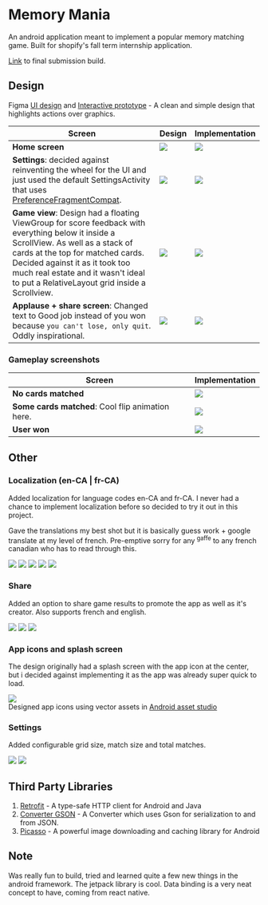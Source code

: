 # Memory Mania

An android application meant to implement a popular memory matching game. Built for shopify's fall term internship application.

[Link](https://github.com/arshwaraich12/MemoryMania/releases) to final submission build.

## Design
Figma [UI design](https://www.figma.com/file/Ewj2lUbHzuIE9Bium00EDz/Shopify-Memory-Mania?node-id=0%3A1) and [Interactive prototype](https://www.figma.com/proto/Ewj2lUbHzuIE9Bium00EDz/Shopify-Memory-Mania) - A clean and simple design that highlights actions over graphics.


Screen | Design | Implementation
---|---|---
**Home screen**|![](./screenshots/main_figma.jpg)|![](./screenshots/main_en-CA.jpg)|
**Settings**: decided against reinventing the wheel for the UI and just used the default SettingsActivity that uses [PreferenceFragmentCompat](https://developer.android.com/reference/androidx/preference/PreferenceFragmentCompat). |![](./screenshots/settings_figma.jpg)|![](./screenshots/settings_en-CA.jpg)
**Game view**: Design had a floating ViewGroup for score feedback with everything below it inside a ScrollView. As well as a stack of cards at the top for matched cards. Decided against it as it took too much real estate and it wasn't ideal to put a RelativeLayout grid inside a Scrollview.  |![](./screenshots/match_figma.jpg)|![](./screenshots/match_init_en-CA.jpg)
**Applause + share screen**: Changed text to Good job instead of you won because `you can't lose, only quit`. Oddly inspirational.|![](./screenshots/share_figma.jpg)|![](./screenshots/share_en-CA.jpg)

### Gameplay screenshots
Screen | Implementation
---|---
**No cards matched**|![](./screenshots/match_nomatch_en-CA.jpg)
**Some cards matched**: Cool flip animation here.|![](./screenshots/match_somematch_en-CA.jpg)
**User won**|![](./screenshots/share_en-CA.jpg)

## Other

### Localization (en-CA | fr-CA)
Added localization for language codes en-CA and fr-CA. I never had a chance to implement localization before so decided to try it out in this project.  
  
Gave the translations my best shot but it is basically guess work + google translate at my level of french. Pre-emptive sorry for any <sup>gaffe</sup> to any french canadian who has to read through this.  
  
![](./screenshots/main_fr-CA.jpg)
![](./screenshots/match_init_fr-CA.jpg)
![](./screenshots/settings_fr-CA.jpg)
![](./screenshots/share_fr-CA.jpg)
![](./screenshots/match_dialog_fr-CA.jpg)

### Share
Added an option to share game results to promote the app as well as it's creator. Also supports french and english.  
  
![](./screenshots/share_text_en-CA_fr-CA.jpg)
![](./screenshots/share_card_en-CA.jpg)
![](./screenshots/share_card_fr-CA.jpg)

### App icons and splash screen
The design originally had a splash screen with the app icon at the center, but i decided against implementing it as the app was already super quick to load.  
  
![](./screenshots/splashscreen_figma.jpg)  
Designed app icons using vector assets in [Android asset studio](https://github.com/romannurik/AndroidAssetStudio)

### Settings
Added configurable grid size, match size and total matches.  
  
![](./screenshots/match_init_3_en-CA.jpg)
![](./screenshots/match_init_5_en-CA.jpg)

## Third Party Libraries
1. [Retrofit](https://square.github.io/retrofit/) - A type-safe HTTP client for Android and Java
2. [Converter GSON](https://github.com/square/retrofit/blob/master/retrofit-converters/gson/README.md) - A Converter which uses Gson for serialization to and from JSON.
3. [Picasso](https://github.com/square/picasso) - A powerful image downloading and caching library for Android

## Note
Was really fun to build, tried and learned quite a few new things in the android framework. The jetpack library is cool. Data binding is a very neat concept to have, coming from react native.
